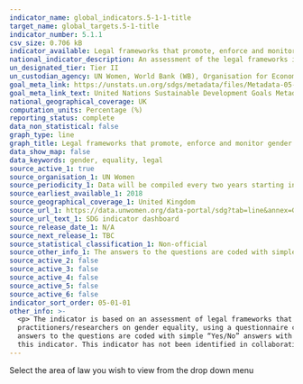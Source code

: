 ```yaml
---
indicator_name: global_indicators.5-1-1-title
target_name: global_targets.5-1-title
indicator_number: 5.1.1
csv_size: 0.706 kB
indicator_available: Legal frameworks that promote, enforce and monitor gender equality
national_indicator_description: An assessment of the legal frameworks in place that  promote, enforce and monitor gender equality
un_designated_tier: Tier II
un_custodian_agency: UN Women, World Bank (WB), Organisation for Economic Co-operation and Development (OECD)
goal_meta_link: https://unstats.un.org/sdgs/metadata/files/Metadata-05-01-01.pdf
goal_meta_link_text: United Nations Sustainable Development Goals Metadata (PDF 4.0 MB)
national_geographical_coverage: UK
computation_units: Percentage (%)
reporting_status: complete
data_non_statistical: false
graph_type: line
graph_title: Legal frameworks that promote, enforce and monitor gender equality
data_show_map: false
data_keywords: gender, equality, legal
source_active_1: true
source_organisation_1: UN Women
source_periodicity_1: Data will be compiled every two years starting in 2018
source_earliest_available_1: 2018
source_geographical_coverage_1: United Kingdom
source_url_1: https://data.unwomen.org/data-portal/sdg?tab=line&annex=Gender%20Equality&finic%5B%5D=SG_LGL_GENEQLFP&flocat%5B%5D=826&fys%5B%5D=2018&fyr%5B%5D=2018&download-type=Others
source_url_text_1: SDG indicator dashboard
source_release_date_1: N/A
source_next_release_1: TBC
source_statistical_classification_1: Non-official
source_other_info_1: The answers to the questions are coded with simple “Yes/No” answers with “1” for “Yes” and “0” for “No”. For questions 1 and 2 only, they may be scored “N/A” in which case they are not included as part of the overall score calculation for the area.
source_active_2: false
source_active_3: false
source_active_4: false
source_active_5: false
source_active_6: false
indicator_sort_order: 05-01-01
other_info: >-
  <p> The indicator is based on an assessment of legal frameworks that promote, enforce and monitor gender equality. The assessment is carried out by national counterparts, including National Statistical Offices (NSOs) and/or National Women’s Machinery (NWMs), and legal
  practitioners/researchers on gender equality, using a questionnaire comprising 42 yes/no questions under four areas of law - (i) overarching legal frameworks and public life; (ii) violence against women; (iii) employment and economic benefits; and (iv) marriage and family </p> <p>The
  answers to the questions are coded with simple “Yes/No” answers with “1” for “Yes” and “0” for “No”. For questions 1 and 2 only, they may be scored “N/A” in which case they are not included as part of the overall score calculation for the area. </p>  Data follows the UN specification for
  this indicator. This indicator has not been identified in collaboration with topic experts.
---
```

Select the area of law you wish to view from the drop down menu